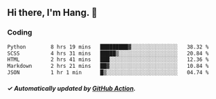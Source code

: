 ## Hi there, I'm Hang. 👋

### Coding

<!--START_SECTION:waka-->

```txt
Python        8 hrs 19 mins   █████████▓░░░░░░░░░░░░░░░   38.32 %
SCSS          4 hrs 31 mins   █████▒░░░░░░░░░░░░░░░░░░░   20.84 %
HTML          2 hrs 41 mins   ███░░░░░░░░░░░░░░░░░░░░░░   12.36 %
Markdown      2 hrs 21 mins   ██▓░░░░░░░░░░░░░░░░░░░░░░   10.84 %
JSON          1 hr 1 min      █▒░░░░░░░░░░░░░░░░░░░░░░░   04.74 %
```

<!--END_SECTION:waka-->

##### ✓ Automatically updated by [GitHub Action](https://github.com/huhuhang/huhuhang/actions).
